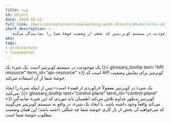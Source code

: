 ```yaml
---
title: شیء
id: object
date: 2020-10-12
full_link: /docs/concepts/overview/working-with-objects/#kubernetes-objects
short_description: >
   یک موجودیت در سیستم کوبرنتیز که بخشی از وضعیت خوشهٔ شما را نمایندگی می‌کند.
aka:
tags:
- architecture
- fundamental
---
```

یک موجودیت در سیستم کوبرنتیز است. یک شیء یک
{{< glossary_tooltip text="API resource" term_id="api-resource" >}} است که API کوبرنتیز
برای نمایش وضعیت خوشهٔ شما از آن استفاده می‌کند.
<!--more-->
یک شیء در کوبرنتیز معمولاً «رکوردی از قصد» است—پس از اینکه شیء را ایجاد می‌کنید،
{{< glossary_tooltip text="control plane" term_id="control-plane" >}} کوبرنتیز به‌طور مداوم تلاش می‌کند
اطمینان یابد موردی که این شیء نمایندگی می‌کند واقعاً وجود داشته باشد.
با ایجاد یک شیء، در واقع به سیستم کوبرنتیز می‌گویید که می‌خواهید آن بخش از بار کاری
خوشه‌ٔ شما چه شکلی داشته باشد؛ این همان وضعیت مطلوب خوشهٔ شما است.
